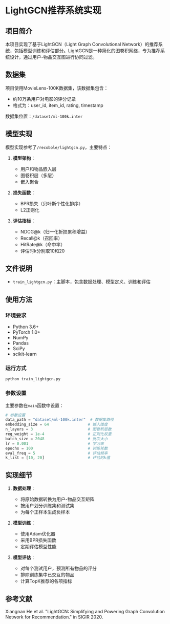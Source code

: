 # LightGCN推荐系统实现

## 项目简介

本项目实现了基于LightGCN（Light Graph Convolutional Network）的推荐系统，包括模型训练和评估部分。LightGCN是一种简化的图卷积网络，专为推荐系统设计，通过用户-物品交互图进行协同过滤。

## 数据集

项目使用MovieLens-100K数据集，该数据集包含：
- 约10万条用户对电影的评分记录
- 格式为：user_id, item_id, rating, timestamp

数据集位置：`/dataset/ml-100k.inter`

## 模型实现

模型实现参考了`/recobole/lightgcn.py`，主要特点：

1. **模型架构**：
   - 用户和物品嵌入层
   - 图卷积层（多层）
   - 嵌入聚合

2. **损失函数**：
   - BPR损失（贝叶斯个性化排序）
   - L2正则化

3. **评估指标**：
   - NDCG@k（归一化折损累积增益）
   - Recall@k（召回率）
   - HitRate@k（命中率）
   - 评估时k分别取10和20

## 文件说明

- `train_lightgcn.py`：主脚本，包含数据处理、模型定义、训练和评估

## 使用方法

### 环境要求

- Python 3.6+
- PyTorch 1.0+
- NumPy
- Pandas
- SciPy
- scikit-learn

### 运行方式

```bash
python train_lightgcn.py
```

### 参数设置

主要参数在`main`函数中设置：

```python
# 参数设置
data_path = "dataset/ml-100k.inter"  # 数据集路径
embedding_size = 64                 # 嵌入维度
n_layers = 3                        # 图卷积层数
reg_weight = 1e-4                   # 正则化权重
batch_size = 2048                   # 批次大小
lr = 0.001                          # 学习率
epochs = 100                        # 训练轮数
eval_freq = 5                       # 评估频率
k_list = [10, 20]                   # 评估的k值
```

## 实现细节

1. **数据处理**：
   - 将原始数据转换为用户-物品交互矩阵
   - 按用户划分训练集和测试集
   - 为每个正样本生成负样本

2. **模型训练**：
   - 使用Adam优化器
   - 采用BPR损失函数
   - 定期评估模型性能

3. **模型评估**：
   - 对每个测试用户，预测所有物品的评分
   - 排除训练集中已交互的物品
   - 计算TopK推荐的各项指标

## 参考文献

Xiangnan He et al. "LightGCN: Simplifying and Powering Graph Convolution Network for Recommendation." in SIGIR 2020.
